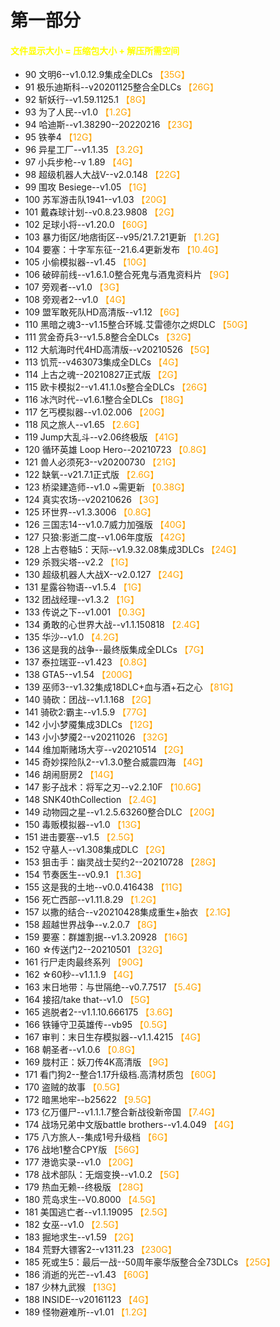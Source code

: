 # 第一部分
#### <font color=yellow>文件显示大小 = 压缩包大小 + 解压所需空间</font>
* 90	文明6--v1.0.12.9集成全DLCs  <font color=orange>【35G】</font><br>
* 91	极乐迪斯科--v20201125整合全DLCs  <font color=orange>【26G】</font><br> 
* 92	斩妖行--v1.59.1125.1  <font color=orange>【8G】</font><br> 
* 93	为了人民--v1.0  <font color=orange>【1.2G】</font><br> 
* 94	哈迪斯--v1.38290--20220216  <font color=orange>【23G】</font><br> 
* 95	铁拳4  <font color=orange>【12G】</font><br> 
* 96	异星工厂--v1.1.35  <font color=orange>【3.2G】</font><br> 
* 97	小兵步枪--v 1.89  <font color=orange>【4G】</font><br> 
* 98	超级机器人大战V--v2.0.148  <font color=orange>【22G】</font><br> 
* 99	围攻 Besiege--v1.05  <font color=orange>【1G】</font><br> 
* 100	苏军游击队1941--v1.03  <font color=orange>【20G】</font><br> 
* 101	戴森球计划--v0.8.23.9808  <font color=orange>【2G】</font><br> 
* 102	足球小将--v1.20.0  <font color=orange>【60G】</font><br> 
* 103	暴力街区/地痞街区--v95/21.7.21更新  <font color=orange>【1.2G】</font><br> 
* 104	要塞：十字军东征--21.6.4更新发布  <font color=orange>【10.4G】</font><br> 
* 105	小偷模拟器--v1.45  <font color=orange>【10G】</font><br> 
* 106	破碎前线--v1.6.1.0整合死鬼与酒鬼资料片  <font color=orange>【9G】</font><br> 
* 107	旁观者--v1.0  <font color=orange>【3G】</font><br> 
* 108	旁观者2--v1.0  <font color=orange>【4G】</font><br> 
* 109	盟军敢死队HD高清版--v1.12  <font color=orange>【6G】</font><br> 
* 110   黑暗之魂3--v1.15整合环城.艾雷德尔之烬DLC  <font color=orange>【50G】</font><br> 
* 111	赏金奇兵3--v1.5.8整合全DLCs  <font color=orange>【32G】</font><br> 
* 112	大航海时代4HD高清版--v20210526  <font color=orange>【5G】</font><br> 
* 113	饥荒--v463073集成全DLCs  <font color=orange>【4G】</font><br> 
* 114	上古之魂--20210827正式版  <font color=orange>【2G】</font><br> 
* 115	欧卡模拟2--v1.41.1.0s整合全DLCs  <font color=orange>【26G】</font><br> 
* 116	冰汽时代--v1.6.1整合全DLCs  <font color=orange>【18G】</font><br> 
* 117	乞丐模拟器--v1.02.006  <font color=orange>【20G】</font><br> 
* 118	风之旅人--v1.65  <font color=orange>【2.6G】</font><br> 
* 119	Jump大乱斗--v2.06终极版  <font color=orange>【41G】</font><br> 
* 120	循环英雄 Loop Hero--20210723  <font color=orange>【0.8G】</font><br> 
* 121	兽人必须死3--v20200730  <font color=orange>【21G】</font><br> 
* 122	缺氧--v21.7.1正式版  <font color=orange>【2.6G】</font><br> 
* 123	桥梁建造师--v1.0 ~需更新  <font color=orange>【0.38G】</font><br> 
* 124	真实农场--v20210626  <font color=orange>【3G】</font><br> 
* 125	环世界--v1.3.3006  <font color=orange>【0.8G】</font><br> 
* 126	三国志14--v1.0.7威力加强版  <font color=orange>【40G】</font><br> 
* 127   只狼:影逝二度--v1.06年度版  <font color=orange>【42G】</font><br> 
* 128	上古卷轴5：天际--v1.9.32.08集成3DLCs  <font color=orange>【24G】</font><br> 
* 129	杀戮尖塔--v2.2  <font color=orange>【1G】</font><br> 
* 130	超级机器人大战X--v2.0.127  <font color=orange>【24G】</font><br> 
* 131	星露谷物语--v1.5.4  <font color=orange>【1G】</font><br> 
* 132	团战经理--v1.3.2  <font color=orange>【1G】</font><br> 
* 133	传说之下--v1.001  <font color=orange>【0.3G】</font><br> 
* 134	勇敢的心世界大战--v1.1.150818  <font color=orange>【2.4G】</font><br> 
* 135	华沙--v1.0  <font color=orange>【4.2G】</font><br> 
* 136	这是我的战争--最终版集成全DLCs  <font color=orange>【7G】</font><br> 
* 137	泰拉瑞亚--v1.423  <font color=orange>【0.8G】</font><br> 
* 138   GTA5--v1.54  <font color=orange>【200G】</font><br> 
* 139   巫师3--v1.32集成18DLC+血与酒+石之心  <font color=orange>【81G】</font><br> 
* 140	骑砍：团战--v1.1.168  <font color=orange>【2G】</font><br> 
* 141   骑砍2:霸主--v1.5.9  <font color=orange>【77G】</font><br> 
* 142	小小梦魇集成3DLCs  <font color=orange>【12G】</font><br> 
* 143	小小梦魇2--v20211026  <font color=orange>【32G】</font><br> 
* 144	维加斯赌场大亨--v20210514  <font color=orange>【2G】</font><br> 
* 145	奇妙探险队2--v1.3.0整合威震四海  <font color=orange>【4G】</font><br> 
* 146	胡闹厨房2  <font color=orange>【14G】</font><br> 
* 147	影子战术：将军之刃--v2.2.10F  <font color=orange>【10.6G】</font><br> 
* 148	SNK40thCollection  <font color=orange>【2.4G】</font><br> 
* 149	动物园之星--v1.2.5.63260整合DLC  <font color=orange>【20G】</font><br> 
* 150	毒贩模拟器--v1.0  <font color=orange>【13G】</font><br> 
* 151	进击要塞--v1.5  <font color=orange>【2.5G】</font><br> 
* 152	守墓人--v1.308集成DLC  <font color=orange>【2G】</font><br> 
* 153	狙击手：幽灵战士契约2--20210728  <font color=orange>【28G】</font><br> 
* 154	节奏医生--v0.9.1  <font color=orange>【1.3G】</font><br> 
* 155	这是我的土地--v0.0.416438  <font color=orange>【11G】</font><br> 
* 156	死亡西部--v1.11.8.29  <font color=orange>【1.2G】</font><br> 
* 157	以撒的结合--v20210428集成重生+胎衣  <font color=orange>【2.1G】</font><br> 
* 158	超越世界战争--v.2.0.7  <font color=orange>【8G】</font><br> 
* 159	要塞：群雄割据--v1.3.20928  <font color=orange>【16G】</font><br> 
* 160	☆传送门2--20210501  <font color=orange>【32G】</font><br> 
* 161	行尸走肉最终系列  <font color=orange>【90G】</font><br> 
* 162	☆60秒--v1.1.1.9  <font color=orange>【4G】</font><br> 
* 163	末日地带：与世隔绝--v0.7.7517  <font color=orange>【5.4G】</font><br> 
* 164	接招/take that--v1.0  <font color=orange>【5G】</font><br> 
* 165	逃脱者2--v1.1.10.666175  <font color=orange>【3.6G】</font><br> 
* 166	铁锤守卫英雄传--vb95  <font color=orange>【0.5G】</font><br> 
* 167	审判：末日生存模拟器--v1.1.4215  <font color=orange>【4G】</font><br> 
* 168	朝圣者--v1.0.6  <font color=orange>【0.8G】</font><br> 
* 169	胧村正：妖刀传4K高清版  <font color=orange>【9G】</font><br> 
* 171	看门狗2--整合1.17升级档.高清材质包  <font color=orange>【60G】</font><br> 
* 170	盗贼的故事  <font color=orange>【0.5G】</font><br> 
* 172	暗黑地牢--b25622  <font color=orange>【9.5G】</font><br> 
* 173	亿万僵尸--v1.1.1.7整合新战役新帝国  <font color=orange>【7.4G】</font><br> 
* 174	战场兄弟中文版battle brothers--v1.4.049  <font color=orange>【4G】</font><br> 
* 175	八方旅人--集成1号升级档  <font color=orange>【6G】</font><br> 
* 176	战地1整合CPY版  <font color=orange>【56G】</font><br> 
* 177	港诡实录--v1.0  <font color=orange>【20G】</font><br> 
* 178	战术部队：无烟变换--v1.0.2  <font color=orange>【5G】</font><br> 
* 179	热血无赖--终极版  <font color=orange>【28G】</font><br> 
* 180	荒岛求生--V0.8000  <font color=orange>【4.5G】</font><br> 
* 181	美国逃亡者--v1.1.19095  <font color=orange>【2.5G】</font><br> 
* 182	女巫--v1.0  <font color=orange>【2.5G】</font><br> 
* 183	掘地求生--v1.59  <font color=orange>【2G】</font><br> 
* 184	荒野大镖客2--v1311.23  <font color=orange>【230G】</font><br> 
* 185	死或生5：最后一战--50周年豪华版整合全73DLCs  <font color=orange>【25G】</font><br> 
* 186	消逝的光芒--v1.43  <font color=orange>【60G】</font><br> 
* 187	少林九武猴  <font color=orange>【13G】</font><br> 
* 188	INSIDE--v20161123  <font color=orange>【4G】</font><br> 
* 189	怪物避难所--v1.01  <font color=orange>【1.2G】</font>
